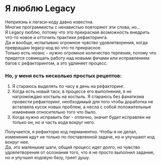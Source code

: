 # Я люблю Legacy

Неприязнь к легаси-коду давно известна.  
Многие программисты с ненавистью повторяют эти слова, но…  
Я Legacy люблю, потому что это прекрасная возможность внедрить что-то новое и отточить практики рефакторинга.  
Да и вообще, испытываю огромное чувство удовлетворения, когда превращаю legacy-код во что-то прекрасное.  
Только есть нюанс - нужно огромное количество терпения, потому что придется совмещать работу над новыми фичами или исправлением багов с рефакторингом, а это удлиняет процесс.  

### Но, у меня есть несколько простых рецептов:  
1. Я стараюсь выделять по часу в день на рефакторинг.  
2. Когда есть новый таск, в процессе его выполнения, я не нагромождаю костыль на костыль. Я стараюсь без фанатизма провести рефакторинг, необходимый для того чтобы доработка не всталвяла кусок новых проблем, а несла с собой положительные изменения относительно того что было.  
3. Когда нужно исправить баг - отлично, значит будет исправлен не только он, но и часть кода вокруг него.  

Получается, я рефакторю код перманентно. Чтобы я не делал, изменения идут не только по поставленной задаче, но и улучшают код вокруг нее.  
Да, это маленькие шаги, общий процесс идет долго, но чувство удовлетворения от осознания того, что я не просто выполнил задание, но и улучшил кодовую базу, греет душу.
